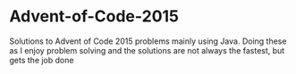 # Advent-of-Code-2015
Solutions to Advent of Code 2015 problems mainly using Java. Doing these as I enjoy problem solving and the solutions are not always the fastest, but gets the job done
